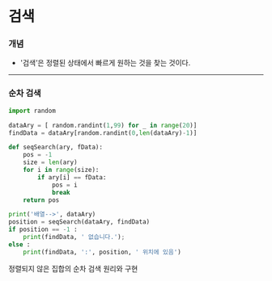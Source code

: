 # 검색



### 개념

- '검색’은 정렬된 상태에서 빠르게 원하는 것을 찾는 것이다.



---



### 순차 검색

```python
import random

dataAry = [ random.randint(1,99) for _ in range(20)]
findData = dataAry[random.randint(0,len(dataAry)-1)]

def seqSearch(ary, fData):
    pos = -1
    size = len(ary)
    for i in range(size):
        if ary[i] == fData:
            pos = i
            break
    return pos

print('배열-->', dataAry)
position = seqSearch(dataAry, findData)
if position == -1 :
    print(findData, ' 없습니다.');
else :
    print(findData, ':', position, ' 위치에 있음')
```



정렬되지 않은 집합의 순차 검색 원리와 구현